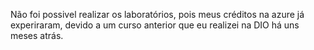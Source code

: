 Não foi possivel realizar os laboratórios, pois meus créditos na azure já experiraram, devido a um curso anterior que eu realizei na DIO há uns meses atrás.
